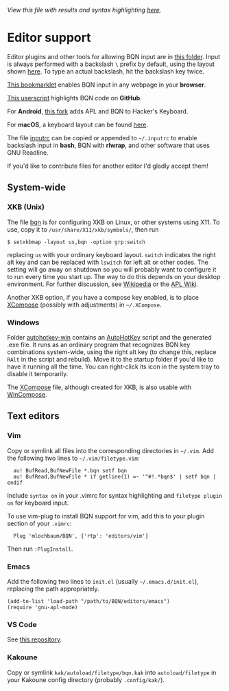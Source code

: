 *View this file with results and syntax highlighting [here](https://mlochbaum.github.io/BQN/editors/index.html).*

# Editor support

<!--GEN
"style" Enc ".Comment,.Function,.Number,.String { color: inherit; }"
-->

Editor plugins and other tools for allowing BQN input are in [this folder](https://github.com/mlochbaum/BQN/tree/master/editors). Input is always performed with a backslash `\` prefix by default, using the layout shown [here](https://mlochbaum.github.io/BQN/keymap.html). To type an actual backslash, hit the backslash key twice.

[This bookmarklet](https://abrudz.github.io/lb/bqn) enables BQN input in any webpage in your **browser**.

[This userscript](https://gist.github.com/dzaima/35ca0ce12b5e215a62460f00e693984f) highlights BQN code on **GitHub**.

For **Android**, [this fork](https://github.com/dzaima/hackerskeyboard/releases/latest) adds APL and BQN to Hacker's Keyboard.

For **macOS**, a keyboard layout can be found [here](https://github.com/mlochbaum/BQN/blob/master/editors/BQN.keylayout).

The file [inputrc](https://github.com/mlochbaum/BQN/blob/master/editors/inputrc) can be copied or appended to `~/.inputrc` to enable backslash input in **bash**, BQN with **rlwrap**, and other software that uses GNU Readline.

If you'd like to contribute files for another editor I'd gladly accept them!

## System-wide

### XKB (Unix)

The file [bqn](https://github.com/mlochbaum/BQN/blob/master/editors/bqn) is for configuring XKB on Linux, or other systems using X11. To use, copy it to `/usr/share/X11/xkb/symbols/`, then run

    $ setxkbmap -layout us,bqn -option grp:switch

replacing `us` with your ordinary keyboard layout. `switch` indicates the right alt key and can be replaced with `lswitch` for left alt or other codes. The setting will go away on shutdown so you will probably want to configure it to run every time you start up. The way to do this depends on your desktop environment. For further discussion, see [Wikipedia](https://en.wikipedia.org/wiki/X_keyboard_extension) or the [APL Wiki](https://aplwiki.com/wiki/Typing_glyphs_on_Linux).

Another XKB option, if you have a compose key enabled, is to place [XCompose](https://github.com/mlochbaum/BQN/blob/master/editors/XCompose) (possibly with adjustments) in `~/.XCompose`.

### Windows

Folder [autohotkey-win](https://github.com/mlochbaum/BQN/tree/master/editors/autohotkey-win) contains an [AutoHotKey](https://en.wikipedia.org/wiki/AutoHotKey) script and the generated .exe file. It runs as an ordinary program that recognizes BQN key combinations system-wide, using the right alt key (to change this, replace `RAlt` in the script and rebuild). Move it to the startup folder if you'd like to have it running all the time. You can right-click its icon in the system tray to disable it temporarily.

The [XCompose](https://github.com/mlochbaum/BQN/blob/master/editors/XCompose) file, although created for XKB, is also usable with [WinCompose](https://github.com/samhocevar/wincompose).

## Text editors

### Vim

Copy or symlink all files into the corresponding directories in `~/.vim`. Add the following two lines to `~/.vim/filetype.vim`:

      au! BufRead,BufNewFile *.bqn setf bqn
      au! BufRead,BufNewFile * if getline(1) =~ '^#!.*bqn$' | setf bqn | endif

Include `syntax on` in your .vimrc for syntax highlighting and `filetype plugin on` for keyboard input.

To use vim-plug to install BQN support for vim, add this to your plugin section
of your `.vimrc`:

      Plug 'mlochbaum/BQN', {'rtp': 'editors/vim'}

Then run `:PlugInstall`.


### Emacs

Add the following two lines to `init.el` (usually `~/.emacs.d/init.el`), replacing the path appropriately.

    (add-to-list 'load-path "/path/to/BQN/editors/emacs")
    (require 'gnu-apl-mode)

### VS Code

See [this repository](https://github.com/razetime/bqn-vscode).

### Kakoune

Copy or symlink `kak/autoload/filetype/bqn.kak` into `autoload/filetype` in your Kakoune config directory (probably `.config/kak/`).
